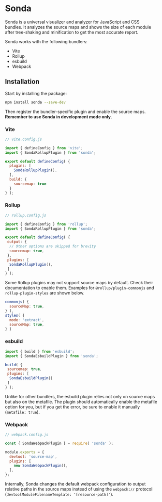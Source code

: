 # Sonda

Sonda is a universal visualizer and analyzer for JavaScript and CSS bundles. It analyzes the source maps and shows the size of each module after tree-shaking and minification to get the most accurate report.

Sonda works with the following bundlers:

* Vite
* Rollup
* esbuild
* Webpack

## Installation

Start by installing the package:

```bash
npm install sonda --save-dev
```

Then register the bundler-specific plugin and enable the source maps. **Remember to use Sonda in development mode only**.

### Vite

```javascript
// vite.config.js

import { defineConfig } from 'vite';
import { SondaRollupPlugin } from 'sonda';

export default defineConfig( {
  plugins: [
    SondaRollupPlugin(),
  ],
  build: {
    sourcemap: true
  }
} );
```

### Rollup

```javascript
// rollup.config.js

import { defineConfig } from 'rollup';
import { SondaRollupPlugin } from 'sonda';

export default defineConfig( {
 output: {
  // Other options are skipped for brevity
  sourcemap: true,
 },
 plugins: [
  SondaRollupPlugin(),
 ]
} );
```

Some Rollup plugins may not support source maps by default. Check their documentation to enable them. Examples for `@rollup/plugin-commonjs` and `rollup-plugin-styles` are shown below.

```javascript
commonjs( {
  sourceMap: true,
} ),
styles( {
  mode: 'extract',
  sourceMap: true,
} )
```

### esbuild

```javascript
import { build } from 'esbuild';
import { SondaEsbuildPlugin } from 'sonda';

build( {
 sourcemap: true,
 plugins: [
  SondaEsbuildPlugin()
 ]
} );
```

Unlike for other bundlers, the esbuild plugin relies not only on source maps but also on the metafile. The plugin should automatically enable the metafile option for you, but if you get the error, be sure to enable it manually (`metafile: true`).

### Webpack

```javascript
// webpack.config.js

const { SondaWebpackPlugin } = require( 'sonda' );

module.exports = {
  devtool: 'source-map',
  plugins: [
    new SondaWebpackPlugin(),
  ],
};
```

Internally, Sonda changes the default webpack configuration to output relative paths in the source maps instead of using the `webpack://` protocol (`devtoolModuleFilenameTemplate: '[resource-path]'`).
